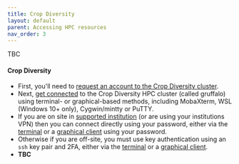 ```yaml
---
title: Crop Diversity
layout: default
parent: Accessing HPC resources
nav_order: 3
---
```


TBC

#### Crop Diversity
- First, you'll need to [request an account to the Crop Diversity cluster](https://help.cropdiversity.ac.uk/user-accounts.html).
- Next, [get connected](https://help.cropdiversity.ac.uk/ssh.html) to the Crop Diversity HPC cluster (called gruffalo) using terminal- or graphical-based methods, including MobaXterm, WSL (Windows 10+ only), Cygwin/mintty or PuTTY.
 - If you are on site in [supported institution](https://help.cropdiversity.ac.uk/organizations.html) (or are using your institutions VPN) then you can connect directly using your password, either via the [terminal](https://help.cropdiversity.ac.uk/ssh-terminal-pw.html) or a [graphical client](https://help.cropdiversity.ac.uk/ssh-graphical-pw.html) using your password.
 - Otherwise if you are off-site, you must use key authentication using an `ssh` key pair and 2FA, either via the [terminal](https://help.cropdiversity.ac.uk/ssh-terminal-keys.html) or a [graphical client](https://help.cropdiversity.ac.uk/ssh-graphical-keys.html).
 - **TBC**